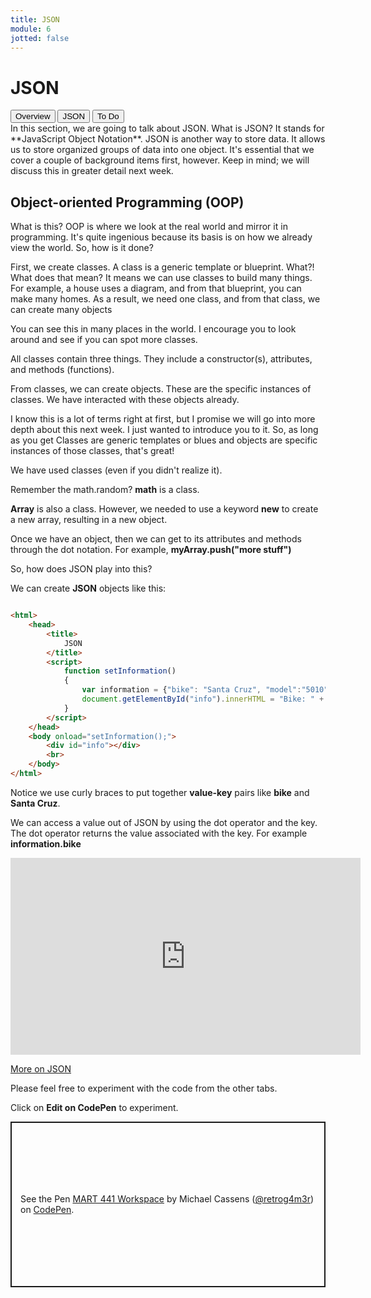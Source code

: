 ```yaml
---
title: JSON
module: 6
jotted: false
---
```


# JSON
<div class="tab">
  <button class="tablinks active" onclick="openTab(event, 'Overview')">Overview</button>
  <button class="tablinks" onclick="openTab(event, 'json1')">JSON</button>
  <button class="tablinks" onclick="openTab(event, 'todo')">To Do</button>
  </div>

<div id="Overview" class="tabcontent" style="display:block">
<div class="tabhtml" markdown="1">
In this section, we are going to talk about JSON. What is JSON?  It stands for **JavaScript Object Notation**.  JSON is another way to store data.  It allows us to store organized groups of data into one object.  It's essential that we cover a couple of background items first, however.  Keep in mind; we will discuss this in greater detail next week.

## Object-oriented Programming (OOP)

What is this? OOP is where we look at the real world and mirror it in programming.  It's quite ingenious because its basis is on how we already view the world. So, how is it done?

First, we create classes.  A class is a generic template or blueprint.  What?!  What does that mean?  It means we can use classes to build many things.  For example, a house uses a diagram, and from that blueprint, you can make many homes.  As a result, we need one class, and from that class, we can create many objects

You can see this in many places in the world.  I encourage you to look around and see if you can spot more classes.

All classes contain three things.  They include a constructor(s), attributes, and methods (functions).  

From classes, we can create objects.  These are the specific instances of classes.  We have interacted with these objects already.

I know this is a lot of terms right at first, but I promise we will go into more depth about this next week. I just wanted to introduce you to it.  So, as long as you get Classes are generic templates or blues and objects are specific instances of those classes, that's great!

We have used classes (even if you didn't realize it).

Remember the math.random?   **math** is a class.

**Array** is also a class.  However, we needed to use a keyword **new** to create a new array, resulting in a new object.

Once we have an object, then we can get to its attributes and methods through the dot notation.  For example, **myArray.push("more stuff")** 
</div>
</div>

<div id="json1" class="tabcontent">
<div class="tabhtml" markdown="1">

So, how does JSON play into this?

We can create **JSON** objects like this:

```html

<html>
    <head>
        <title>
            JSON
        </title>
        <script>
            function setInformation()
            {
                var information = {"bike": "Santa Cruz", "model":"5010", "year":"2019"};
                document.getElementById("info").innerHTML = "Bike: " + information.bike;    
            }
        </script>
    </head>
    <body onload="setInformation();">
        <div id="info"></div>
        <br>
    </body>
</html>

```

Notice we use curly braces to put together **value-key** pairs like **bike** and **Santa Cruz**.

We can access a value out of JSON by using the dot operator and the key.  The dot operator returns the value associated with the key. For example **information.bike**

<div class="embed-responsive embed-responsive-16by9"><iframe width="560" height="315" src="https://www.youtube.com/embed/wgVG0Zs4ivc" frameborder="0" allow="accelerometer; autoplay; encrypted-media; gyroscope; picture-in-picture" allowfullscreen></iframe></div>

[More on JSON](https://www.tutorialspoint.com/json/index.htm)

</div>
</div>

<div id="todo" class="tabcontent">
<div class="tabhtml" markdown="1">
Please feel free to experiment with the code from the other tabs.

Click on **Edit on CodePen** to experiment.

<p class="codepen" data-height="265" data-theme-id="dark" data-default-tab="result" data-user="retrog4m3r" data-slug-hash="OJbJLvb" style="height: 265px; box-sizing: border-box; display: flex; align-items: center; justify-content: center; border: 2px solid; margin: 1em 0; padding: 1em;" data-pen-title="MART 441 Workspace">
  <span>See the Pen <a href="https://codepen.io/retrog4m3r/pen/OJbJLvb">
  MART 441 Workspace</a> by Michael Cassens (<a href="https://codepen.io/retrog4m3r">@retrog4m3r</a>)
  on <a href="https://codepen.io">CodePen</a>.</span>
</p>
<script async src="https://cpwebassets.codepen.io/assets/embed/ei.js"></script>

</div>
</div>
